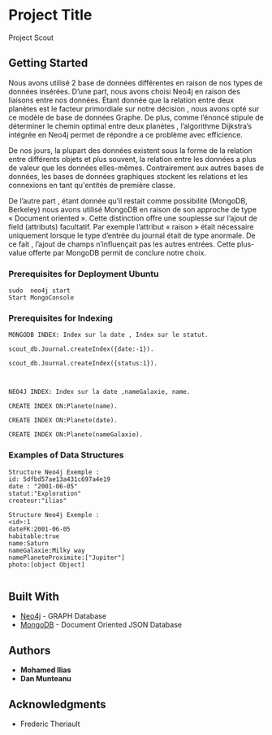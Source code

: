 # Project Title

Project Scout

## Getting Started

Nous avons utilisé 2 base de données différentes en raison de nos  types de données insérées. D’une part, nous avons choisi Neo4j en raison des liaisons entre nos données. Étant donnée que la relation entre deux planètes  est le facteur  primordiale  sur notre décision , nous avons opté sur ce modèle de base de données Graphe. De plus, comme l’énoncé stipule de déterminer le chemin optimal entre deux planètes , l’algorithme Dijkstra’s  intégrée en Neo4j permet de répondre a ce problème avec efficience. 

De nos jours, la plupart des données existent sous la forme de la relation entre différents objets et plus souvent, la relation entre les données a plus de valeur que les données elles-mêmes. Contrairement aux autres bases de données, les bases de données graphiques stockent les relations et les connexions en tant qu'entités de première classe.


De l’autre part , étant donnée qu’il restait comme possibilité (MongoDB, Berkeley) nous avons utilisé MongoDB en raison de son approche de type « Document oriented ». Cette distinction offre une souplesse sur l’ajout de field (attributs) facultatif. Par exemple l’attribut « raison » était nécessaire uniquement lorsque le type d’entrée du journal était  de type anormale. De ce fait , l’ajout de champs n’influençait pas les autres entrées.  Cette plus-value offerte par MongoDB permit de conclure notre choix. 

### Prerequisites for Deployment Ubuntu


```
sudo  neo4j start
Start MongoConsole
```

### Prerequisites for Indexing


```
MONGODB INDEX: Index sur la date , Index sur le statut.

scout_db.Journal.createIndex({date:-1}).

scout_db.Journal.createIndex({status:1}).



NEO4J INDEX: Index sur la date ,nameGalaxie, name.

CREATE INDEX ON:Planete(name).

CREATE INDEX ON:Planete(date).

CREATE INDEX ON:Planete(nameGalaxie).

```
### Examples of Data Structures


```
Structure Neo4j Exemple :
id: 5dfbd57ae13a431c697a4e19
date : "2001-06-05"
statut:"Exploration"
createur:"ilias"

Structure Neo4j Exemple :
<id>:1 
dateFK:2001-06-05
habitable:true
name:Saturn
nameGalaxie:Milky way
namePlaneteProximite:["Jupiter"]
photo:[object Object]


```

## Built With

* [Neo4j](https://neo4j.com) - GRAPH Database
* [MongoDB](https://www.mongodb.com/) - Document Oriented  JSON Database


## Authors

* **Mohamed Ilias** 
* **Dan Munteanu**

## Acknowledgments

*  Frederic Theriault
